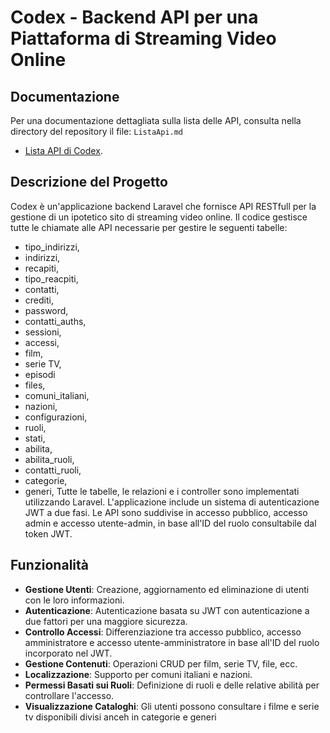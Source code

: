 # Codex - Backend API per una Piattaforma di Streaming Video Online

## Documentazione

Per una documentazione dettagliata sulla lista delle API, consulta nella directory del repository il file: `ListaApi.md`
- [Lista API di Codex](ListaApi.md).

## Descrizione del Progetto

Codex è un'applicazione backend Laravel che fornisce API RESTfull per la gestione di un ipotetico sito di streaming video online.
Il codice gestisce tutte le chiamate alle API necessarie per gestire le seguenti tabelle:
- tipo_indirizzi,
- indirizzi,
- recapiti,
- tipo_reacpiti,
- contatti,
- crediti,
- password,
- contatti_auths,
- sessioni,
- accessi,
- film,
- serie TV,
- episodi
- files,
- comuni_italiani,
- nazioni,
- configurazioni,
- ruoli,
- stati,
- abilita,
- abilita_ruoli,
- contatti_ruoli,
- categorie,
- generi,
Tutte le tabelle, le relazioni e i controller sono implementati utilizzando Laravel. L'applicazione include un sistema di autenticazione JWT a due fasi.
Le API sono suddivise in accesso pubblico, accesso admin e accesso utente-admin, in base all'ID del ruolo consultabile dal token JWT.

## Funzionalità

- **Gestione Utenti**: Creazione, aggiornamento ed eliminazione di utenti con le loro informazioni.
- **Autenticazione**: Autenticazione basata su JWT con autenticazione a due fattori per una maggiore sicurezza.
- **Controllo Accessi**: Differenziazione tra accesso pubblico, accesso amministratore e accesso utente-amministratore in base all'ID del ruolo incorporato nel JWT.
- **Gestione Contenuti**: Operazioni CRUD per film, serie TV, file, ecc.
- **Localizzazione**: Supporto per comuni italiani e nazioni.
- **Permessi Basati sui Ruoli**: Definizione di ruoli e delle relative abilità per controllare l'accesso.
- **Visualizzazione Cataloghi**: Gli utenti possono consultare i filme e serie tv disponibili divisi anceh in categorie e generi


